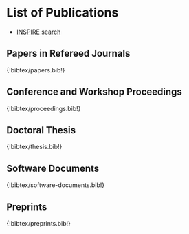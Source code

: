 # List of Publications

- [INSPIRE search](http://inspirehep.net/search?p=find+ea+T.Ueda.1)

## Papers in Refereed Journals

{!bibtex/papers.bib!}

## Conference and Workshop Proceedings

{!bibtex/proceedings.bib!}

## Doctoral Thesis

{!bibtex/thesis.bib!}

## Software Documents

{!bibtex/software-documents.bib!}

## Preprints

{!bibtex/preprints.bib!}
